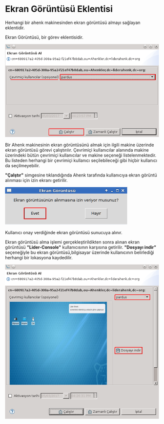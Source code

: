 # Ekran Görüntüsü Eklentisi

Herhangi bir ahenk makinesinden ekran görüntüsü almayı sağlayan eklentidir.

Ekran Görüntüsü, bir görev eklentisidir.

![Screenshot](images/screenshot.png)

Bir Ahenk makinesinin ekran görüntüsünü almak için ilgili makine üzerinde ekran görüntüsü görevi çalıştırılır. Çevrimiçi kullanıcılar alanında makine üzerindeki bütün çevrimiçi kullanıcılar ve makine seçeneği listelenmektedir. Bu listeden herhangi bir çevrimiçi kullanıcı seçilebileceği gibi hiçbir kullanıcı da seçilmeyebilir.

**"Çalştır"** simgesine tıklandığında Ahenk tarafında kullanıcıya ekran görüntü alınması için izin ekranı getirilir.

![Screenshot Ahenk Izin](images/screenshot-izin.png)

Kullanıcı onay verdiğinde ekran görüntüsü sunucuya alınır.

Ekran görüntüsü alma işlemi gerçekleştirildikten sonra alınan ekran görüntüsü **"Lider-Console"** kullanıcısının karşısına getirilir. **"Dosyayı indir"** seçeneğiyle bu ekran görüntüsü,bilgisayar üzerinde kullanıcının belirlediği herhangi bir lokasyona kaydedilir.

![Screenshot Sonuc](images/screenshot-sonuc.png)